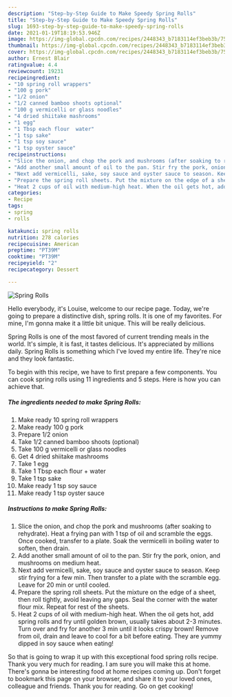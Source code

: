 ```yaml
---
description: "Step-by-Step Guide to Make Speedy Spring Rolls"
title: "Step-by-Step Guide to Make Speedy Spring Rolls"
slug: 1693-step-by-step-guide-to-make-speedy-spring-rolls
date: 2021-01-19T18:19:53.946Z
image: https://img-global.cpcdn.com/recipes/2448343_b7183114ef3beb3b/751x532cq70/spring-rolls-recipe-main-photo.jpg
thumbnail: https://img-global.cpcdn.com/recipes/2448343_b7183114ef3beb3b/751x532cq70/spring-rolls-recipe-main-photo.jpg
cover: https://img-global.cpcdn.com/recipes/2448343_b7183114ef3beb3b/751x532cq70/spring-rolls-recipe-main-photo.jpg
author: Ernest Blair
ratingvalue: 4.4
reviewcount: 19231
recipeingredient:
- "10 spring roll wrappers"
- "100 g pork"
- "1/2 onion"
- "1/2 canned bamboo shoots optional"
- "100 g vermicelli or glass noodles"
- "4 dried shiitake mashrooms"
- "1 egg"
- "1 Tbsp each flour  water"
- "1 tsp sake"
- "1 tsp soy sauce"
- "1 tsp oyster sauce"
recipeinstructions:
- "Slice the onion, and chop the pork and mushrooms (after soaking to rehydrate). Heat a frying pan with 1 tsp of oil and scramble the eggs. Once cooked, transfer to a plate. Soak the vermicelli in boiling water to soften, then drain."
- "Add another small amount of oil to the pan. Stir fry the pork, onion, and mushrooms on medium heat."
- "Next add vermicelli, sake, soy sauce and oyster sauce to season. Keep stir frying for a few min. Then transfer to a plate with the scramble egg. Leave for 20 min or until cooled."
- "Prepare the spring roll sheets. Put the mixture on the edge of a sheet, then roll tightly, avoid leaving any gaps. Seal the corner with the water flour mix. Repeat for rest of the sheets."
- "Heat 2 cups of oil with medium-high heat. When the oil gets hot, add spring rolls and fry until golden brown, usually takes about 2-3 minutes. Turn over and fry for another 3 min until it looks crispy brown! Remove from oil, drain and leave to cool for a bit before eating. They are yummy dipped in soy sauce when eating!"
categories:
- Recipe
tags:
- spring
- rolls

katakunci: spring rolls 
nutrition: 278 calories
recipecuisine: American
preptime: "PT39M"
cooktime: "PT39M"
recipeyield: "2"
recipecategory: Dessert

---
```



![Spring Rolls](https://img-global.cpcdn.com/recipes/2448343_b7183114ef3beb3b/751x532cq70/spring-rolls-recipe-main-photo.jpg)

Hello everybody, it's Louise, welcome to our recipe page. Today, we're going to prepare a distinctive dish, spring rolls. It is one of my favorites. For mine, I'm gonna make it a little bit unique. This will be really delicious.



Spring Rolls is one of the most favored of current trending meals in the world. It's simple, it is fast, it tastes delicious. It's appreciated by millions daily. Spring Rolls is something which I've loved my entire life. They're nice and they look fantastic.


To begin with this recipe, we have to first prepare a few components. You can cook spring rolls using 11 ingredients and 5 steps. Here is how you can achieve that.

<!--inarticleads1-->

##### The ingredients needed to make Spring Rolls:

1. Make ready 10 spring roll wrappers
1. Make ready 100 g pork
1. Prepare 1/2 onion
1. Take 1/2 canned bamboo shoots (optional)
1. Take 100 g vermicelli or glass noodles
1. Get 4 dried shiitake mashrooms
1. Take 1 egg
1. Take 1 Tbsp each flour + water
1. Take 1 tsp sake
1. Make ready 1 tsp soy sauce
1. Make ready 1 tsp oyster sauce




<!--inarticleads2-->

##### Instructions to make Spring Rolls:

1. Slice the onion, and chop the pork and mushrooms (after soaking to rehydrate). Heat a frying pan with 1 tsp of oil and scramble the eggs. Once cooked, transfer to a plate. Soak the vermicelli in boiling water to soften, then drain.
1. Add another small amount of oil to the pan. Stir fry the pork, onion, and mushrooms on medium heat.
1. Next add vermicelli, sake, soy sauce and oyster sauce to season. Keep stir frying for a few min. Then transfer to a plate with the scramble egg. Leave for 20 min or until cooled.
1. Prepare the spring roll sheets. Put the mixture on the edge of a sheet, then roll tightly, avoid leaving any gaps. Seal the corner with the water flour mix. Repeat for rest of the sheets.
1. Heat 2 cups of oil with medium-high heat. When the oil gets hot, add spring rolls and fry until golden brown, usually takes about 2-3 minutes. Turn over and fry for another 3 min until it looks crispy brown! Remove from oil, drain and leave to cool for a bit before eating. They are yummy dipped in soy sauce when eating!




So that is going to wrap it up with this exceptional food spring rolls recipe. Thank you very much for reading. I am sure you will make this at home. There's gonna be interesting food at home recipes coming up. Don't forget to bookmark this page on your browser, and share it to your loved ones, colleague and friends. Thank you for reading. Go on get cooking!
